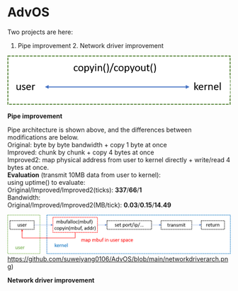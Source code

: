# AdvOS
Two projects are here:
1. Pipe improvement 2. Network driver improvement  

![image](https://github.com/suweiyang0106/AdvOS/blob/main/pipecopyinout.png)  

**Pipe improvement**  

Pipe architecture is shown above, and the differences between modifications are below.  
Original: byte by byte bandwidth + copy 1 byte at once  
Improved: chunk by chunk + copy 4 bytes at once  
Improved2: map physical address from user to kernel directly + write/read 4 bytes at once.  
**Evaluation** (transmit 10MB data from user to kernel):  
using uptime() to evaluate:  
Original/Improved/Improved2(ticks): **337**/**66**/**1**  
Bandwidth:  
Original/Improved/Improved2(MB/tick): **0.03**/**0.15**/**14.49**  

![image](https://github.com/suweiyang0106/AdvOS/blob/main/networkdriverarch.png)https://github.com/suweiyang0106/AdvOS/blob/main/networkdriverarch.png)  

**Network driver improvement**  
  

